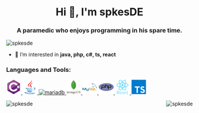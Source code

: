 <h1 align="center">Hi 👋, I'm spkesDE</h1>
<h3 align="center">A paramedic who enjoys programming in his spare time.</h3>

<p align="left"> <img src="https://komarev.com/ghpvc/?username=spkesde&label=Profile%20views&color=0e75b6&style=flat" alt="spkesde" /> </p>

- 👀 I’m interested in **java, php, c#, ts, react**

<h3 align="left">Languages and Tools:</h3>
<p align="left"> <a href="https://www.w3schools.com/cs/" target="_blank" rel="noreferrer"> <img src="https://raw.githubusercontent.com/devicons/devicon/master/icons/csharp/csharp-original.svg" alt="csharp" width="40" height="40"/> </a> <a href="https://www.java.com" target="_blank" rel="noreferrer"> <img src="https://raw.githubusercontent.com/devicons/devicon/master/icons/java/java-original.svg" alt="java" width="40" height="40"/> </a> <a href="https://mariadb.org/" target="_blank" rel="noreferrer"> <img src="https://www.vectorlogo.zone/logos/mariadb/mariadb-icon.svg" alt="mariadb" width="40" height="40"/> </a> <a href="https://www.mongodb.com/" target="_blank" rel="noreferrer"> <img src="https://raw.githubusercontent.com/devicons/devicon/master/icons/mongodb/mongodb-original-wordmark.svg" alt="mongodb" width="40" height="40"/> </a> <a href="https://www.mysql.com/" target="_blank" rel="noreferrer"> <img src="https://raw.githubusercontent.com/devicons/devicon/master/icons/mysql/mysql-original-wordmark.svg" alt="mysql" width="40" height="40"/> </a> <a href="https://www.php.net" target="_blank" rel="noreferrer"> <img src="https://raw.githubusercontent.com/devicons/devicon/master/icons/php/php-original.svg" alt="php" width="40" height="40"/> </a> <a href="https://reactjs.org/" target="_blank" rel="noreferrer"> <img src="https://raw.githubusercontent.com/devicons/devicon/master/icons/react/react-original-wordmark.svg" alt="react" width="40" height="40"/> </a> <a href="https://www.typescriptlang.org/" target="_blank" rel="noreferrer"> <img src="https://raw.githubusercontent.com/devicons/devicon/master/icons/typescript/typescript-original.svg" alt="typescript" width="40" height="40"/> </a> </p>

<p><img align="left" src="https://github-readme-stats.vercel.app/api?username=spkesDE&count_private=true&show_icons=true&theme=radical" alt="spkesde" /></p>

<p><img align="right" src="https://github-readme-stats.vercel.app/api/wakatime?username=spkes&api_domain=wakapi.spkes.dev&bg_color=30,e96443,904e95&langs_count=8&title_color=fff&display_format=percent&text_color=fff&custom_title=Languages&layout=compact" alt="spkesde" /></p>
